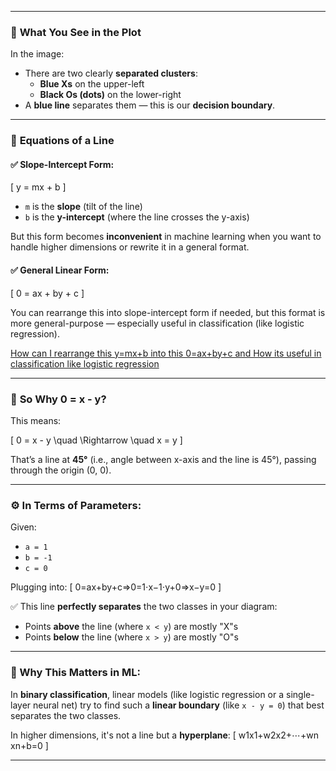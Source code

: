 
---

### 🔷 **What You See in the Plot**
In the image:

- There are two clearly **separated clusters**:
  - **Blue Xs** on the upper-left
  - **Black Os (dots)** on the lower-right
- A **blue line** separates them — this is our **decision boundary**.

---

### 🧮 **Equations of a Line**

#### ✅ Slope-Intercept Form:
\[
y = mx + b
\]
- `m` is the **slope** (tilt of the line)
- `b` is the **y-intercept** (where the line crosses the y-axis)

But this form becomes **inconvenient** in machine learning when you want to handle higher dimensions or rewrite it in a general format.

#### ✅ General Linear Form:
\[
0 = ax + by + c
\]

You can rearrange this into slope-intercept form if needed, but this format is more general-purpose — especially useful in classification (like logistic regression). <br>

[How can I rearrange this y=mx+b into this 0=ax+by+c and How its useful in classification like logistic regression](explaiantion_docs_for_extra_docs/line_eqution_generalform_explaianation_and_how_its_helpful_in_classification_logistic_regression.md)

---

### 📐 **So Why 0 = x - y?**

This means:

\[
0 = x - y \quad \Rightarrow \quad x = y
\]

That’s a line at **45°** (i.e., angle between x-axis and the line is 45°), passing through the origin (0, 0).

---

### ⚙️ In Terms of Parameters:

Given:
- `a = 1`
- `b = -1`
- `c = 0`

Plugging into:
\[
0=ax+by+c⇒0=1⋅x−1⋅y+0⇒x−y=0
\]

✅ This line **perfectly separates** the two classes in your diagram:
- Points **above** the line (where `x < y`) are mostly "X"s
- Points **below** the line (where `x > y`) are mostly "O"s

---

### 🚀 Why This Matters in ML:
In **binary classification**, linear models (like logistic regression or a single-layer neural net) try to find such a **linear boundary** (like `x - y = 0`) that best separates the two classes.

In higher dimensions, it's not a line but a **hyperplane**:
\[
w1​x1​+w2​x2​+⋯+wn​xn​+b=0
\]

---


